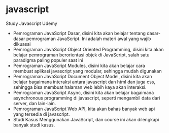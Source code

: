# javascript
Study Javascript Udemy


  - Pemrograman JavaScript Dasar, disini kita akan belajar tentang dasar-dasar pemrograman JavaScript. Ini adalah materi awal yang wajib dikuasai
  - Pemrograman JavaScript Object Oriented Programming, disini kita akan belajar pemrograman berorientasi objek di JavaScript, salah satu paradigma paling populer saat ini
  - Pemrograman JavaScript Modules, disini kita akan belajar cara membuat aplikasi javascript yang modular, sehingga mudah digunakan
  - Pemrograman JavaScript Document Object Model, disini kita akan belajar bagaimana interaksi antara javascript dan html dan juga css, sehingga bisa membuat halaman web lebih kaya akan interaksi.
  - Pemrograman JavaScript Async, disini kita akan belajar bagaimana asynchronous programming di javascript, seperti mengambil data dari server, dan lain-lain.
  - Pemrograman JavaScript Web API, kita akan bahas banyak web api yang tersedia di javascript.
  - Studi Kasus Menggunakan JavaScript, dan course ini akan dilengkapi banyak studi kasus.
